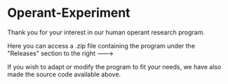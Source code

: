 # Operant-Experiment

Thank you for your interest in our human operant research program.

Here you can access a .zip file containing the program under the "Releases" section to the right --->

If you wish to adapt or modify the program to fit your needs, we have also made the source code available above.
